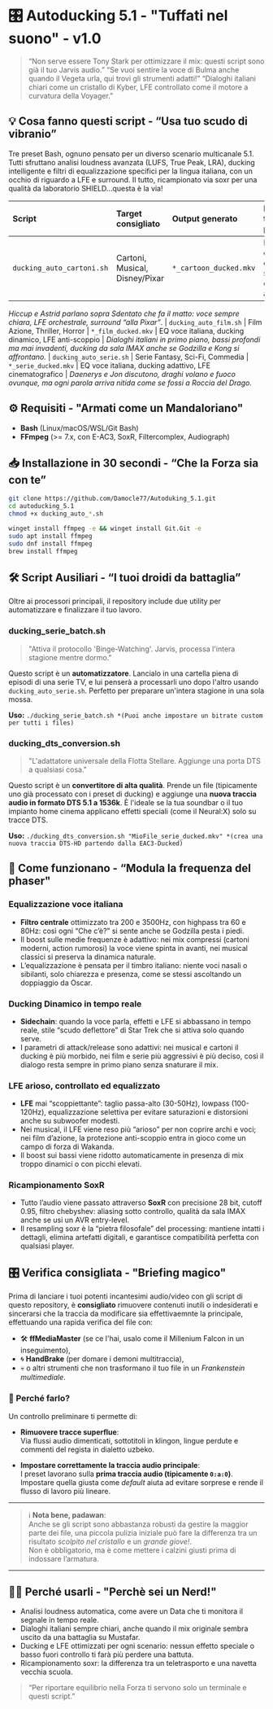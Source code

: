 # 🎛️ Autoducking 5.1 - "Tuffati nel suono" - v1.0

> “Non serve essere Tony Stark per ottimizzare il mix: questi script sono già il tuo Jarvis audio.”
> “Se vuoi sentire la voce di Bulma anche quando il Vegeta urla, qui trovi gli strumenti adatti!”
> “Dialoghi italiani chiari come un cristallo di Kyber, LFE controllato come il motore a curvatura della Voyager.”

## 💡 Cosa fanno questi script - “Usa tuo scudo di vibranio”

Tre preset Bash, ognuno pensato per un diverso scenario multicanale 5.1.
Tutti sfruttano analisi loudness avanzata (LUFS, True Peak, LRA), ducking intelligente e filtri di equalizzazione specifici per la lingua italiana, con un occhio di riguardo a LFE e surround. Il tutto, ricampionato via soxr per una qualità da laboratorio SHIELD...questa è la via!


| Script | Target consigliato | Output generato | Focus tecnico principale |
| :-- | :-- | :-- | :-- |
| `ducking_auto_cartoni.sh` | Cartoni, Musical, Disney/Pixar | `*_cartoon_ducked.mkv` | EQ voci cantate, ducking soft, LFE orchestrale arioso |
*Hiccup e Astrid parlano sopra Sdentato che fa il matto: voce sempre chiara, LFE orchestrale, surround “alla Pixar”*.
| `ducking_auto_film.sh` | Film Azione, Thriller, Horror | `*_film_ducked.mkv` | EQ voce italiana, ducking dinamico, LFE anti-scoppio |
*Dialoghi italiani in primo piano, bassi profondi ma mai invadenti, ducking da sala IMAX anche se Godzilla e Kong si affrontano.*
| `ducking_auto_serie.sh` | Serie Fantasy, Sci-Fi, Commedia | `*_serie_ducked.mkv` | EQ voce italiana, ducking adattivo, LFE cinematografico |
*Daenerys e Jon discutono, draghi volano e fuoco ovunque, ma ogni parola arriva nitida come se fossi a Roccia del Drago.*

## ⚙️ Requisiti - "Armati come un Mandaloriano"

- **Bash** (Linux/macOS/WSL/Git Bash)
- **FFmpeg** (>= 7.x, con E-AC3, SoxR, Filtercomplex, Audiograph)


## 📥 Installazione in 30 secondi - “Che la Forza sia con te”

```bash
git clone https://github.com/Damocle77/Autoduking_5.1.git
cd autoducking_5.1
chmod +x ducking_auto_*.sh
```

```bash
winget install ffmpeg -e && winget install Git.Git -e
sudo apt install ffmpeg
sudo dnf install ffmpeg
brew install ffmpeg
```
## 🛠️ Script Ausiliari - “I tuoi droidi da battaglia”

Oltre ai processori principali, il repository include due utility per automatizzare e finalizzare il tuo lavoro.

### ducking_serie_batch.sh
> "Attiva il protocollo 'Binge-Watching'. Jarvis, processa l'intera stagione mentre dormo."

Questo script è un **automatizzatore**. Lancialo in una cartella piena di episodi di una serie TV, e lui penserà a processarli uno dopo l'altro usando `ducking_auto_serie.sh`. Perfetto per preparare un'intera stagione in una sola mossa.

**Uso:**
`./ducking_serie_batch.sh *(Puoi anche impostare un bitrate custom per tutti i files)`

### ducking_dts_conversion.sh
> "L'adattatore universale della Flotta Stellare. Aggiunge una porta DTS a qualsiasi cosa."

Questo script è un **convertitore di alta qualità**. Prende un file (tipicamente uno già processato con i preset di ducking) e aggiunge una **nuova traccia audio in formato DTS 5.1 a 1536k**. È l'ideale se la tua soundbar o il tuo impianto home cinema applicano effetti speciali (come il Neural:X) solo su tracce DTS.

**Uso:**
`./ducking_dts_conversion.sh "MioFile_serie_ducked.mkv" *(crea una nuova traccia DTS-HD partendo dalla EAC3-Ducked)`

## 🚀 Come funzionano - “Modula la frequenza del phaser"

### Equalizzazione voce italiana

- **Filtro centrale** ottimizzato tra 200 e 3500Hz, con highpass tra 60 e 80Hz: così ogni “Che c’è?” si sente anche se Godzilla pesta i piedi.
- Il boost sulle medie frequenze è adattivo: nei mix compressi (cartoni moderni, action rumorosi) la voce viene spinta in avanti, nei musical classici si preserva la dinamica naturale.
- L’equalizzazione è pensata per il timbro italiano: niente voci nasali o sibilanti, solo chiarezza e presenza, come se stessi ascoltando un doppiaggio da Oscar.


### Ducking Dinamico in tempo reale

- **Sidechain**: quando la voce parla, effetti e LFE si abbassano in tempo reale, stile “scudo deflettore” di Star Trek che si attiva solo quando serve.
- I parametri di attack/release sono adattivi: nei musical e cartoni il ducking è più morbido, nei film e serie più aggressivi è più deciso, così il dialogo resta sempre in primo piano senza snaturare il mix.


### LFE arioso, controllato ed equalizzato

- **LFE** mai “scoppiettante”: taglio passa-alto (30-50Hz), lowpass (100-120Hz), equalizzazione selettiva per evitare saturazioni e distorsioni anche su subwoofer modesti.
- Nei musical, il LFE viene reso più “arioso” per non coprire archi e voci; nei film d’azione, la protezione anti-scoppio entra in gioco come un campo di forza di Wakanda.
- Il boost sui bassi viene ridotto automaticamente in presenza di mix troppo dinamici o con picchi elevati.


### Ricampionamento SoxR

- Tutto l’audio viene passato attraverso **SoxR** con precisione 28 bit, cutoff 0.95, filtro chebyshev: aliasing sotto controllo, qualità da sala IMAX anche se usi un AVR entry-level.
- Il resampling soxr è la “pietra filosofale” del processing: mantiene intatti i dettagli, elimina artefatti digitali, e garantisce compatibilità perfetta con qualsiasi player.

## 🎛️ Verifica consigliata - "Briefing magico"

Prima di lanciare i tuoi potenti incantesimi audio/video con gli script di questo repository, è **consigliato** rimuovere contenuti inutili o indesiderati e sincerarsi che la traccia da modificare sia effettivaemnte la principale, effettuando una rapida verifica del file con:

- 🛠 **ffMediaMaster** (se ce l'hai, usalo come il Millenium Falcon in un inseguimento),
- 🌀 **HandBrake** (per domare i demoni multitraccia),
- 💀 o altri strumenti che non trasformano il tuo file in un *Frankenstein multimediale*.

### 🎯 Perché farlo?

Un controllo preliminare ti permette di:

- **Rimuovere tracce superflue**:  
  Via flussi audio dimenticati, sottotitoli in klingon, lingue perdute e commenti del regista in dialetto uzbeko.
  
- **Impostare correttamente la traccia audio principale**:  
  I preset lavorano sulla **prima traccia audio (tipicamente `0:a:0`)**. Impostare quella giusta come *default* aiuta ad evitare sorprese e rende il flusso di lavoro più lineare.

---

> ℹ️ **Nota bene, padawan**:  
> Anche se gli script sono abbastanza robusti da gestire la maggior parte dei file, una piccola pulizia iniziale può fare la differenza tra un risultato *scolpito nel cristallo* e un *grande giove!*.  
> Non è obbligatorio, ma è come mettere i calzini giusti prima di indossare l’armatura.

---

## 🧑‍🚀 Perché usarli - "Perchè sei un Nerd!"

- Analisi loudness automatica, come avere un Data che ti monitora il segnale in tempo reale.
- Dialoghi italiani sempre chiari, anche quando il mix originale sembra uscito da una battaglia su Mustafar.
- Ducking e LFE ottimizzati per ogni scenario: nessun effetto speciale o basso fuori controllo ti farà più perdere una battuta.
- Ricampionamento soxr: la differenza tra un teletrasporto e una navetta vecchia scuola.

>  “Per riportare equilibrio nella Forza ti servono solo un terminale e questi script.”

